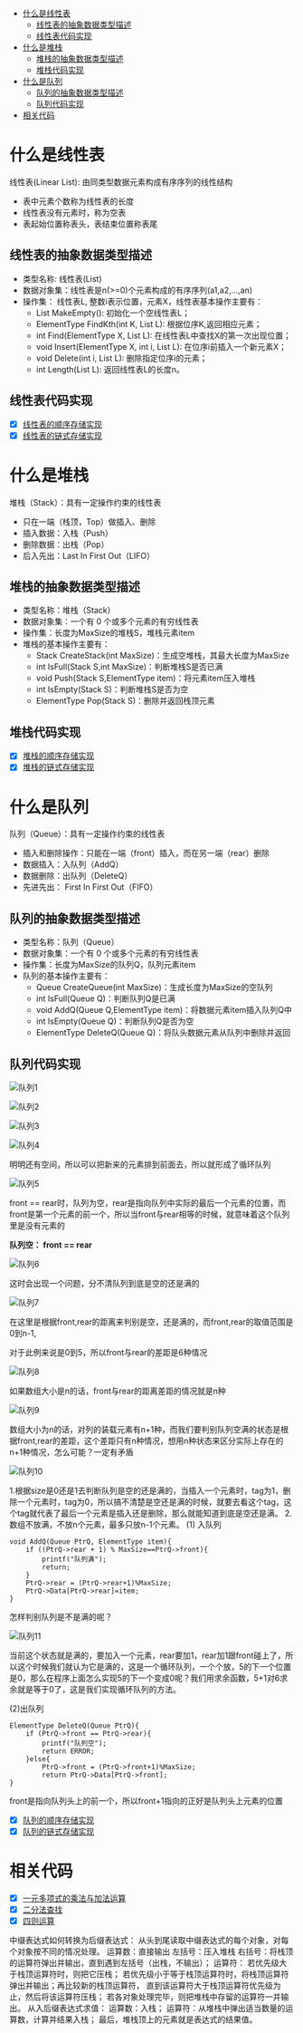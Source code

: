 * [什么是线性表](#什么是线性表)
	* [线性表的抽象数据类型描述](#线性表的抽象数据类型描述)
	* [线性表代码实现](#线性表代码实现)
* [什么是堆栈](#什么是堆栈)
	* [堆栈的抽象数据类型描述](#堆栈的抽象数据类型描述)
	* [堆栈代码实现](#堆栈代码实现)
* [什么是队列](#什么是队列)
	* [队列的抽象数据类型描述](#队列的抽象数据类型描述)
	* [队列代码实现](#队列代码实现)
* [相关代码](#相关代码)

# 什么是线性表
线性表(Linear List): 由同类型数据元素构成有序序列的线性结构
* 表中元素个数称为线性表的长度
* 线性表没有元素时，称为空表
* 表起始位置称表头，表结束位置称表尾

## 线性表的抽象数据类型描述
* 类型名称: 线性表(List)
* 数据对象集：线性表是n(>=0)个元素构成的有序序列(a1,a2,...,an)
* 操作集： 线性表L, 整数i表示位置，元素X，线性表基本操作主要有：
	* List MakeEmpty(): 初始化一个空线性表L；
	* ElementType FindKth(int K, List L): 根据位序K,返回相应元素；
	* int Find(ElementType X, List L): 在线性表L中查找X的第一次出现位置；
	* void Insert(ElementType X, int i, List L): 在位序i前插入一个新元素X；
	* void Delete(int i, List L): 删除指定位序i的元素；
	* int Length(List L): 返回线性表L的长度n。

## 线性表代码实现
- [x] [线性表的顺序存储实现](./Arr_list.cc)
- [x] [线性表的链式存储实现](./List.cc)

# 什么是堆栈
堆栈（Stack）：具有一定操作约束的线性表
* 只在一端（栈顶，Top）做插入、删除
* 插入数据：入栈（Push）
* 删除数据：出栈（Pop）
* 后入先出：Last In First Out（LIFO）

## 堆栈的抽象数据类型描述
* 类型名称：堆栈（Stack）
* 数据对象集：一个有 0 个或多个元素的有穷线性表
* 操作集：长度为MaxSize的堆栈S，堆栈元素item
* 堆栈的基本操作主要有：
	* Stack CreateStack(int MaxSize)：生成空堆栈，其最大长度为MaxSize
	* int IsFull(Stack S,int MaxSize)：判断堆栈S是否已满
	* void Push(Stack S,ElementType item)：将元素item压入堆栈
	* int IsEmpty(Stack S)：判断堆栈S是否为空
	* ElementType Pop(Stack S)：删除并返回栈顶元素

## 堆栈代码实现
- [x] [堆栈的顺序存储实现](./Arr_stack.cc)
- [x] [堆栈的链式存储实现](./Stack.cc)

# 什么是队列
队列（Queue）：具有一定操作约束的线性表
* 插入和删除操作：只能在一端（front）插入，而在另一端（rear）删除
* 数据插入：入队列（AddQ）
* 数据删除：出队列（DeleteQ）
* 先进先出： First In First Out（FIFO）

## 队列的抽象数据类型描述
* 类型名称：队列（Queue）
* 数据对象集：一个有 0 个或多个元素的有穷线性表
* 操作集：长度为MaxSize的队列Q，队列元素item
* 队列的基本操作主要有：
	* Queue CreateQueue(int MaxSize)：生成长度为MaxSize的空队列
	* int IsFull(Queue Q)：判断队列Q是已满
	* void AddQ(Queue Q,ElementType item)：将数据元素item插入队列Q中
	* int IsEmpty(Queue Q)：判断队列Q是否为空
	* ElementType DeleteQ(Queue Q)：将队头数据元素从队列中删除并返回

## 队列代码实现
![队列1](../img/list1.jpg)

![队列2](../img/list2.jpg)

![队列3](../img/list3.jpg)

![队列4](../img/list4.jpg)

明明还有空间，所以可以把新来的元素排到前面去，所以就形成了循环队列

![队列5](../img/list5.jpg)

front == rear时，队列为空，rear是指向队列中实际的最后一个元素的位置，而front是第一个元素的前一个，所以当front与rear相等的时候，就意味着这个队列里是没有元素的

**队列空： front == rear**

![队列6](../img/list6.jpg)

这时会出现一个问题，分不清队列到底是空的还是满的

![队列7](../img/list7.jpg)

在这里是根据front,rear的距离来判别是空，还是满的，而front,rear的取值范围是0到n-1,

对于此例来说是0到5，所以front与rear的差距是6种情况

![队列8](../img/list8.jpg)

如果数组大小是n的话，front与rear的距离差距的情况就是n种

![队列9](../img/list9.jpg)

数组大小为n的话，对列的装载元素有n+1种，而我们要判别队列空满的状态是根据front,rear的差距，这个差距只有n种情况，想用n种状态来区分实际上存在的n+1种情况，怎么可能？一定有矛盾

![队列10](../img/list10.jpg)

1.根据size是0还是1去判断队列是空的还是满的，当插入一个元素时，tag为1，删除一个元素时，tag为0，所以搞不清楚是空还是满的时候，就要去看这个tag，这个tag就代表了最后一个元素是插入还是删除，那么就能知道到底是空还是满。
2.数组不放满，不放n个元素，最多只放n-1个元素。
(1) 入队列
```
void AddQ(Queue PtrQ, ElementType item){
    if ((PtrQ->rear + 1) % MaxSize==PtrQ->front){
        printf("队列满");
        return;
    }
    PtrQ->rear = (PtrQ->rear+1)%MaxSize;
    PtrQ->Data[PtrQ->rear]=item;
}
```
怎样判别队列是不是满的呢？

![队列11](../img/list11.jpg)

当前这个状态就是满的，要加入一个元素，rear要加1，rear加1跟front碰上了，所以这个时候我们就认为它是满的，这是一个循环队列，一个个放，5的下一个位置是0，那么在程序上面怎么实现5的下一个变成0呢？我们用求余函数，5+1对6求余就是等于0了，这是我们实现循环队列的方法。

(2)出队列
```
ElementType DeleteQ(Queue PtrQ){
    if (PtrQ->front == PtrQ->rear){
        printf("队列空");
        return ERROR;
    }else{
        PtrQ->front = (PtrQ->front+1)%MaxSize;
        return PtrQ->Data[PtrQ->front];
}
```
front是指向队列头上的前一个，所以front+1指向的正好是队列头上元素的位置

- [x] [队列的顺序存储实现](./Arr_queue.cc)
- [x] [队列的链式存储实现](./Queue.cc)

# 相关代码
- [x] [一元多项式的乘法与加法运算](./Polynomial.cc)
- [x] [二分法查找](./Binary_search.cc)
- [x] [四则运算](./Arithmetic.cc)

中缀表达式如何转换为后缀表达式：
从头到尾读取中缀表达式的每个对象，对每个对象按不同的情况处理。
运算数：直接输出
左括号：压入堆栈
右括号：将栈顶的运算符弹出并输出，直到遇到左括号（出栈，不输出）；
运算符：
		若优先级大于栈顶运算符时，则把它压栈；
		若优先级小于等于栈顶运算符时，将栈顶运算符弹出并输出；再比较新的栈顶运算符，
		直到该运算符大于栈顶运算符优先级为止，然后将该运算符压栈；
若各对象处理完毕，则把堆栈中存留的运算符一并输出。
从入后缀表达式求值：
运算数：入栈；
运算符：从堆栈中弹出适当数量的运算数，计算并结果入栈；
最后，堆栈顶上的元素就是表达式的结果值。
